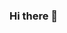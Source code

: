 ### Hi there 👋 

<!-- bg_color=60,f7b267,f25c54&text_color=fff&title_color=fff&icon_color=fff-->
<!-- ![Stats](https://github-readme-stats.vercel.app/api?username=yiwenlong&include_all_commits=true&hide_border=true&theme=graywhite) 
[![Top Langs](https://github-readme-stats.vercel.app/api/top-langs/?username=anuraghazra&langs_count=4)](https://github.com/anuraghazra/github-readme-stats) -->

<!--
**yiwenlong/yiwenlong** is a ✨ _special_ ✨ repository because its `README.md` (this file) appears on your GitHub profile.

Here are some ideas to get you started:

- 🔭 I’m currently working on ...
- 🌱 I’m currently learning ...
- 👯 I’m looking to collaborate on ...
- 🤔 I’m looking for help with ...
- 💬 Ask me about ...
- 📫 How to reach me: ...
- 😄 Pronouns: ...
- ⚡ Fun fact: ...
-->
